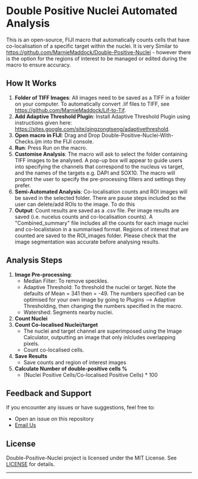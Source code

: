 # Double Positive Nuclei Automated Analysis

This is an open-source, FIJI macro that automatically counts cells that have co-localisation of a specific target within the nuclei. It is very Similar to https://github.com/MarnieMaddock/Double-Positive-Nuclei - however there is the option for the regions of interest to be managed or edited during the macro to ensure accuracy.

## How It Works

1. **Folder of TIFF Images**: All images need to be saved as a TIFF in a folder on your computer. To automatically convert .lif files to TIFF, see https://github.com/MarnieMaddock/Lif-to-Tif.
2. **Add Adaptive Threshold Plugin**: Install Adaptive Threshold Plugin using instructions given here: https://sites.google.com/site/qingzongtseng/adaptivethreshold.
3. **Open macro in FIJI**: Drag and Drop Double-Positive-Nuclei-With-Checks.ijm into the FIJI console.
4. **Run**: Press Run on the macro.
5. **Customise Analysis**: The macro will ask to select the folder containing TIFF images to be analysed. A pop-up box will appear to guide users into specifying the channels that correspond to the nucleus vs target, and the names of the targets e.g. DAPI and SOX10. The macro will propmt the user to specify the pre-processing filters and settings they prefer.
6. **Semi-Automated Analysis**:  Co-localisation counts and ROI images will be saved in the selected folder. There are pause steps included so the user can delete/add ROIs to the image. To do this
7. **Output**:  Count results are saved as a .csv file. Per image results are saved (i.e. nucelus counts and co-localisation counts). A "Combined_summary" file includes all the counts for each image nuclei and co-localistaion in a summarised format. Regions of interest that are counted are saved to the ROI_images folder. Please check that the image segmentation was accurate before analysing results.

## Analysis Steps

1. **Image Pre-processing**:
   - Median Filter: To remove speckles.
   - Adaptive Threshold: To threshold the nuclei or target. Note the defaults of Mean = 341 then = -49. The numbers specified can be optimised for your own image by going to Plugins --> Adaptive Thresholding, then changing the numbers specified in the macro.
   - Watershed: Segments nearby nuclei.
2. **Count Nuclei**
3. **Count Co-localised Nuclei/target**
   - The nuclei and target channel are superimposed using the Image Calculator, outputting an image that only inlcludes overlapping pixels.
   - Count co-localised cells.
4. **Save Results**
   - Save counts and region of interest images
5. **Calculate Number of double-positive cells %**
   - (Nuclei Positive Cells/Co-localised Positive Cells) * 100
  


## Feedback and Support
If you encounter any issues or have suggestions, feel free to:

- Open an issue on this repository
- [Email Us](mlm715@uowmail.edu.au)

  
## License
Double-Positive-Nuclei project is licensed under the MIT License. See [LICENSE](https://github.com/MarnieMaddock/ProntoPCR/blob/main/LICENSE) for details.

---- 

